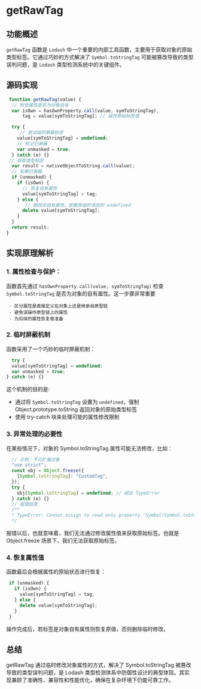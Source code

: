 # getRawTag 

## 功能概述
`getRawTag` 函数是 `Lodash` 中一个重要的内部工具函数，主要用于获取对象的原始类型标签。它通过巧妙的方式解决了 `Symbol.toStringTag` 可能被篡改导致的类型误判问题，是 `Lodash` 类型检测系统中的关键组件。

## 源码实现
```js
 function getRawTag(value) {
  // 检查属性是否为对象自有
  var isOwn = hasOwnProperty.call(value, symToStringTag),
      tag = value[symToStringTag]; // 保存原始标签值

  try {
     // 尝试临时屏蔽标签
    value[symToStringTag] = undefined;
    // 标记已屏蔽
    var unmasked = true;
  } catch (e) {}
 // 获取类型标签
  var result = nativeObjectToString.call(value);
  // 如果已屏蔽
  if (unmasked) {
    if (isOwn) {
      // 恢复自有属性
      value[symToStringTag] = tag;
    } else {
       // 删除非自有属性，即删除临时添加的 undefined
      delete value[symToStringTag];
    }
  }
  return result;
}

```

## 实现原理解析

### 1. 属性检查与保护：
  函数首先通过 `hasOwnProperty.call(value, symToStringTag)` 检查 `Symbol.toStringTag` 是否为对象的自有属性。这一步骤非常重要

     - 区分属性是直接定义在对象上还是继承自原型链
     - 避免误操作原型链上的属性
     - 为后续的属性恢复做准备
### 2. 临时屏蔽机制
  函数采用了一个巧妙的临时屏蔽机制：
  ```js
    try {
    value[symToStringTag] = undefined;
    var unmasked = true;
  } catch (e) {}
  ```
  这个机制的目的是:
   - 通过将 `Symbol.toStringTag` 设置为 `undefined`，强制 Object.prototype.toString 返回对象的原始类型标签
   - 使用 try-catch 块来处理可能的属性修改限制

### 3. 异常处理的必要性
   在某些情况下，对象的 Symbol.toStringTag 属性可能无法修改，比如：
  ```js
    // 示例：不可扩展对象
    "use strict";
    const obj = Object.freeze({
      [Symbol.toStringTag]: "CustomTag",
    });
    try {
      obj[Symbol.toStringTag] = undefined; // 抛出 TypeError
    } catch (e) {}
    // 报错信息
    /**
    * TypeError: Cannot assign to read only property 'Symbol(Symbol.toStringTag)' of object * '#<Object>'
    */ 

  ```
  报错以后，也就意味着，我们无法通过修改属性值来获取原始标签。也就是 Object.freeze 场景下，我们无法获取原始标签。

### 4. 恢复属性值
   函数最后会根据属性的原始状态进行恢复：
   ```js
    if (unmasked) {
      if (isOwn) {
        value[symToStringTag] = tag;
      } else {
        delete value[symToStringTag];
      }
    }

   ```
操作完成后，若标签是对象自有属性则恢复原值，否则删除临时修改。

## 总结

getRawTag 通过临时修改对象属性的方式，解决了 Symbol.toStringTag 被篡改导致的类型误判问题，是 Lodash 类型检测体系中防御性设计的典型体现。其实现兼顾了准确性、兼容性和性能优化，确保在复杂环境下仍能可靠工作。
